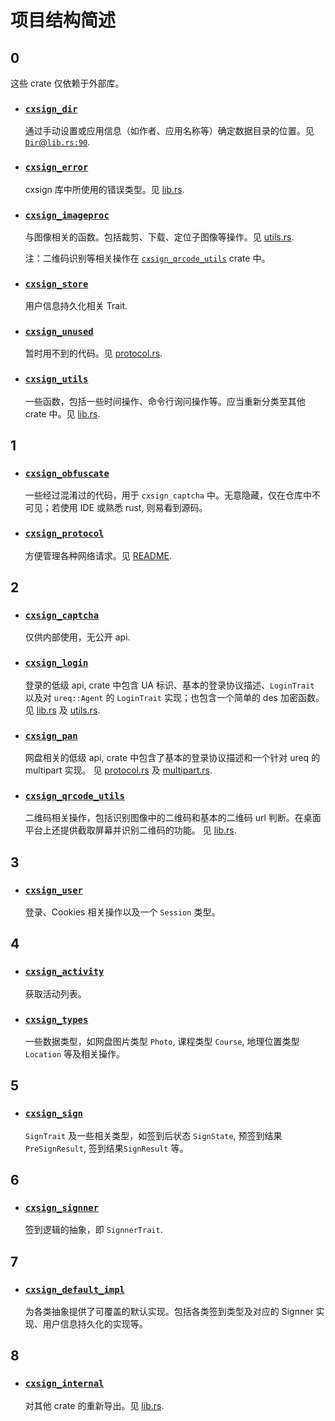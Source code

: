 # 项目结构简述

## 0

这些 crate 仅依赖于外部库。

- ### [`cxsign_dir`](./cxsign_dir)

  通过手动设置或应用信息（如作者、应用名称等）确定数据目录的位置。见 [`Dir`@`lib.rs:90`](./cxsign_dir/src/lib.rs).
- ### [`cxsign_error`](./cxsign_error)

  cxsign 库中所使用的错误类型。见 [lib.rs](./cxsign_error/src/lib.rs).
- ### [`cxsign_imageproc`](./cxsign_imageproc)

  与图像相关的函数。包括裁剪、下载、定位子图像等操作。见 [utils.rs](./cxsign_imageproc/src/utils.rs).

  注：二维码识别等相关操作在 [`cxsign_qrcode_utils`](./cxsign_qrcode_utils) crate 中。
- ### [`cxsign_store`](./cxsign_store)

  用户信息持久化相关 Trait.
- ### [`cxsign_unused`](./cxsign_unused)

  暂时用不到的代码。见 [protocol.rs](./cxsign_unused/src/protocol.rs).
- ### [`cxsign_utils`](./cxsign_utils)

  一些函数，包括一些时间操作、命令行询问操作等。应当重新分类至其他 crate 中。见 [lib.rs](./cxsign_utils/src/lib.rs).

## 1

- ### [`cxsign_obfuscate`](./cxsign_obfuscate)

  一些经过混淆过的代码，用于 `cxsign_captcha` 中。无意隐藏，仅在仓库中不可见；若使用 IDE 或熟悉 rust, 则易看到源码。
- ### [`cxsign_protocol`](./cxsign_protocol)

  方便管理各种网络请求。见 [README](./cxsign_protocol/README.md).

## 2

- ### [`cxsign_captcha`](./cxsign_captcha)

  仅供内部使用，无公开 api.
- ### [`cxsign_login`](./cxsign_login)

  登录的低级 api, crate 中包含 UA 标识、基本的登录协议描述、`LoginTrait` 以及对 `ureq::Agent` 的 `LoginTrait`
  实现；也包含一个简单的 des 加密函数。
  见 [lib.rs](./cxsign_login/src/lib.rs) 及 [utils.rs](./cxsign_login/src/utils.rs).
- ### [`cxsign_pan`](./cxsign_pan)

  网盘相关的低级 api, crate 中包含了基本的登录协议描述和一个针对 ureq 的 multipart
  实现。
  见 [protocol.rs](./cxsign_pan/src/protocol.rs) 及 [multipart.rs](./cxsign_pan/src/multipart.rs).
- ### [`cxsign_qrcode_utils`](./cxsign_qrcode_utils)

  二维码相关操作，包括识别图像中的二维码和基本的二维码 url 判断。在桌面平台上还提供截取屏幕并识别二维码的功能。
  见 [lib.rs](./cxsign_qrcode_utils/src/lib.rs).

## 3

- ### [`cxsign_user`](./cxsign_user)

  登录、Cookies 相关操作以及一个 `Session` 类型。

## 4

- ### [`cxsign_activity`](./cxsign_activity)

  获取活动列表。
- ### [`cxsign_types`](./cxsign_types)

  一些数据类型，如网盘图片类型 `Photo`, 课程类型 `Course`, 地理位置类型 `Location` 等及相关操作。

## 5

- ### [`cxsign_sign`](./cxsign_sign)

  `SignTrait` 及一些相关类型，如签到后状态 `SignState`, 预签到结果 `PreSignResult`, 签到结果`SignResult` 等。

## 6

- ### [`cxsign_signner`](./cxsign_signner)

  签到逻辑的抽象，即 `SignnerTrait`.

## 7

- ### [`cxsign_default_impl`](./cxsign_default_impl)

  为各类抽象提供了可覆盖的默认实现。包括各类签到类型及对应的 Signner 实现、用户信息持久化的实现等。

## 8

- ### [`cxsign_internal`](./cxsign_internal)

  对其他 crate 的重新导出。见 [lib.rs](./cxsign_internal/src/lib.rs).